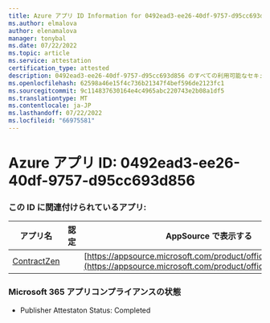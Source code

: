 ```yaml
---
title: Azure アプリ ID Information for 0492ead3-ee26-40df-9757-d95cc693d856
ms.author: elmalova
author: elenamalova
manager: tonybal
ms.date: 07/22/2022
ms.topic: article
ms.service: attestation
certification_type: attested
description: 0492ead3-ee26-40df-9757-d95cc693d856 のすべての利用可能なセキュリティとコンプライアンス情報。
ms.openlocfilehash: 62598a46e15f4c736b21347f4bef596de2123fc1
ms.sourcegitcommit: 9c114837630164e4c4965abc220743e2b08a1df5
ms.translationtype: MT
ms.contentlocale: ja-JP
ms.lasthandoff: 07/22/2022
ms.locfileid: "66975581"
---
```

# <a name="azure-app-id-0492ead3-ee26-40df-9757-d95cc693d856"></a>Azure アプリ ID: 0492ead3-ee26-40df-9757-d95cc693d856


### <a name="apps-associated-with-this-id"></a>この ID に関連付けられているアプリ:
| **アプリ名** | **認定** | **AppSource で表示する** |
|--------------|---------------|-----------------------|
| [ContractZen](../forward/WA200001389.md) |  | [https://appsource.microsoft.com/product/office/WA200001389](https://appsource.microsoft.com/product/office/WA200001389) |

### <a name="microsoft-365-app-compliance-status"></a>Microsoft 365 アプリコンプライアンスの状態
- Publisher Attestaton Status: Completed
